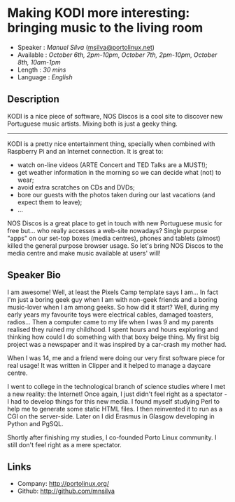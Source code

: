 ﻿Making KODI more interesting: bringing music to the living room
===============================================================

* Speaker   : *Manuel Silva* (msilva@portolinux.net)
* Available : *October 6th, 2pm-10pm*, *October 7th, 2pm-10pm*, *October 8th, 10am-1pm* 
* Length    : *30 mins*
* Language  : *English*

Description
-----------

KODI is a nice piece of software, NOS Discos is a cool site to discover new Portuguese music artists. Mixing both is just a geeky thing.

---------------
KODI is a pretty nice entertainment thing, specially when combined with Raspberry Pi and an Internet connection. It is great to:
* watch on-line videos (ARTE Concert and TED Talks are a MUST!);
* get weather information in the morning so we can decide what (not) to wear;
* avoid extra scratches on CDs and DVDs;
* bore our guests with the photos taken during our last vacations (and expect them to leave);
* ...

NOS Discos is a great place to get in touch with new Portuguese music for free but... who really accesses a web-site nowadays? Single purpose "apps" on our set-top boxes (media centres), phones and tablets (almost) killed the general purpose browser usage. So let's bring NOS Discos to the media centre and make music available at users' will!

Speaker Bio
-----------

I am awesome! Well, at least the Pixels Camp template says I am... In fact I'm just a boring geek guy when I am with non-geek friends and a boring music-lover when I am among geeks. So how did it start? Well, during my early years my favourite toys were electrical cables, damaged toasters, radios... Then a computer came to my life when I was 9 and my parents realised they ruined my childhood. I spent hours and hours exploring and thinking how could I do something with that boxy beige thing. My first big project was a newspaper and it was inspired by a car-crash my mother had.

When I was 14, me and a friend were doing our very first software piece for real usage! It was written in Clipper and it helped to manage a daycare centre.

I went to college in the technological branch of science studies where I met a new reality: the Internet! Once again, I just didn't feel right as a spectator - I had to develop things for this new media. I found myself studying Perl to help me to generate some static HTML files. I then reinvented it to run as a CGI on the server-side. Later on I did Erasmus in Glasgow developing in Python and PgSQL.

Shortly after finishing my studies, I co-founded Porto Linux community. I still don't feel right as a mere spectator.

Links
-----

* Company: http://portolinux.org/
* Github: http://github.com/mnsilva
